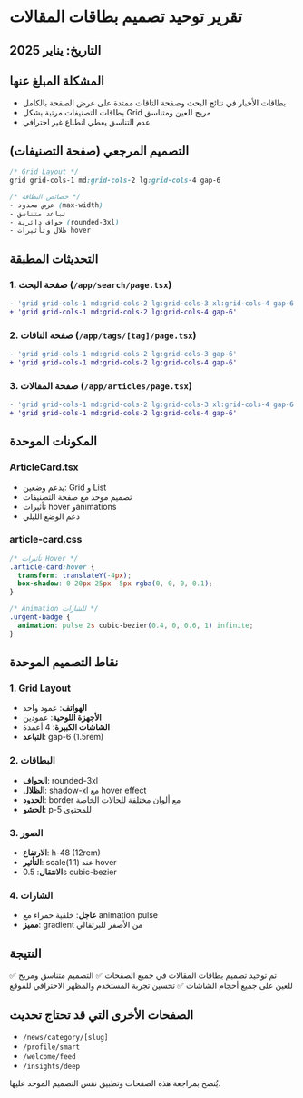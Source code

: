 # تقرير توحيد تصميم بطاقات المقالات

## التاريخ: يناير 2025

## المشكلة المبلغ عنها
- بطاقات الأخبار في نتائج البحث وصفحة التاقات ممتدة على عرض الصفحة بالكامل
- بطاقات التصنيفات مرتبة بشكل Grid مريح للعين ومتناسق
- عدم التناسق يعطي انطباع غير احترافي

## التصميم المرجعي (صفحة التصنيفات)
```css
/* Grid Layout */
grid grid-cols-1 md:grid-cols-2 lg:grid-cols-4 gap-6

/* خصائص البطاقة */
- عرض محدود (max-width)
- تباعد متناسق
- حواف دائرية (rounded-3xl)
- ظلال وتأثيرات hover
```

## التحديثات المطبقة

### 1. صفحة البحث (`/app/search/page.tsx`)
```diff
- 'grid grid-cols-1 md:grid-cols-2 lg:grid-cols-3 xl:grid-cols-4 gap-6'
+ 'grid grid-cols-1 md:grid-cols-2 lg:grid-cols-4 gap-6'
```

### 2. صفحة التاقات (`/app/tags/[tag]/page.tsx`)
```diff
- 'grid grid-cols-1 md:grid-cols-2 lg:grid-cols-3 gap-6'
+ 'grid grid-cols-1 md:grid-cols-2 lg:grid-cols-4 gap-6'
```

### 3. صفحة المقالات (`/app/articles/page.tsx`)
```diff
- 'grid grid-cols-1 md:grid-cols-2 lg:grid-cols-3 xl:grid-cols-4 gap-6'
+ 'grid grid-cols-1 md:grid-cols-2 lg:grid-cols-4 gap-6'
```

## المكونات الموحدة

### ArticleCard.tsx
- يدعم وضعين: Grid و List
- تصميم موحد مع صفحة التصنيفات
- تأثيرات hover وanimations
- دعم الوضع الليلي

### article-card.css
```css
/* تأثيرات Hover */
.article-card:hover {
  transform: translateY(-4px);
  box-shadow: 0 20px 25px -5px rgba(0, 0, 0, 0.1);
}

/* Animation للشارات */
.urgent-badge {
  animation: pulse 2s cubic-bezier(0.4, 0, 0.6, 1) infinite;
}
```

## نقاط التصميم الموحدة

### 1. Grid Layout
- **الهواتف**: عمود واحد
- **الأجهزة اللوحية**: عمودين
- **الشاشات الكبيرة**: 4 أعمدة
- **التباعد**: gap-6 (1.5rem)

### 2. البطاقات
- **الحواف**: rounded-3xl
- **الظلال**: shadow-xl مع hover effect
- **الحدود**: border مع ألوان مختلفة للحالات الخاصة
- **الحشو**: p-5 للمحتوى

### 3. الصور
- **الارتفاع**: h-48 (12rem)
- **التأثير**: scale(1.1) عند hover
- **الانتقال**: 0.5s cubic-bezier

### 4. الشارات
- **عاجل**: خلفية حمراء مع animation pulse
- **مميز**: gradient من الأصفر للبرتقالي

## النتيجة
✅ تم توحيد تصميم بطاقات المقالات في جميع الصفحات
✅ التصميم متناسق ومريح للعين على جميع أحجام الشاشات
✅ تحسين تجربة المستخدم والمظهر الاحترافي للموقع

## الصفحات الأخرى التي قد تحتاج تحديث
- `/news/category/[slug]`
- `/profile/smart`
- `/welcome/feed`
- `/insights/deep`

يُنصح بمراجعة هذه الصفحات وتطبيق نفس التصميم الموحد عليها. 